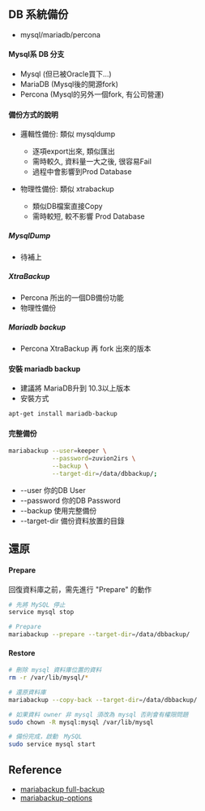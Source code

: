 DB 系統備份
---
* mysql/mariadb/percona

#### Mysql系 DB 分支

* Mysql (但已被Oracle買下...)
* MariaDB (Mysql後的開源fork)
* Percona (Mysql的另外一個fork, 有公司營運)

#### 備份方式的說明

* 邏輯性備份: 類似 mysqldump 
    * 逐項export出來, 類似匯出
    * 需時較久, 資料量一大之後, 很容易Fail
    * 過程中會影響到Prod Database
    
* 物理性備份: 類似 xtrabackup
    * 類似DB檔案直接Copy
    * 需時較短, 較不影響 Prod Database

##### MysqlDump

* 待補上

##### XtraBackup

* Percona 所出的一個DB備份功能
* 物理性備份

##### Mariadb backup 

* Percona XtraBackup 再 fork 出來的版本

#### 安裝 mariadb backup

* 建議將 MariaDB升到 10.3以上版本
* 安裝方式

```bash
apt-get install mariadb-backup
```

#### 完整備份

```bash
mariabackup --user=keeper \
            --password=zuvion2irs \
            --backup \
            --target-dir=/data/dbbackup/;
```
* --user 你的DB User
* --password 你的DB Password
* --backup 使用完整備份
* --target-dir 備份資料放置的目錄      

## 還原

#### Prepare

回復資料庫之前，需先進行 "Prepare" 的動作

```bash
# 先將 MySQL 停止
service mysql stop

# Prepare
mariabackup --prepare --target-dir=/data/dbbackup/
```
#### Restore

```bash
# 刪除 mysql 資料庫位置的資料
rm -r /var/lib/mysql/*

# 還原資料庫
mariabackup --copy-back --target-dir=/data/dbbackup/

# 如果資料 owner 非 mysql 須改為 mysql 否則會有權限問題
sudo chown -R mysql:mysql /var/lib/mysql

# 備份完成，啟動　MySQL
sudo service mysql start
```

## Reference

* [mariabackup full-backup](https://mariadb.com/kb/en/library/full-backup-and-restore-with-mariabackup/)
* [mariabackup-options](https://mariadb.com/kb/en/library/mariabackup-options/)

